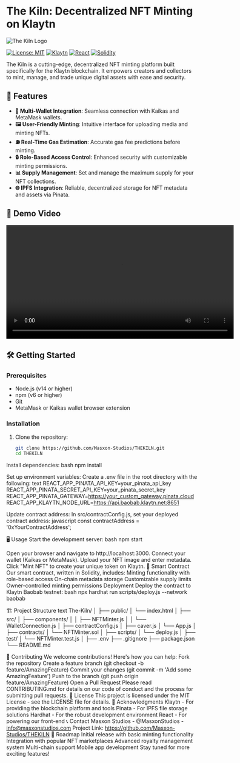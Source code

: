 # The Kiln: Decentralized NFT Minting on Klaytn

![The Kiln Logo](path/to/logo.png)

[![License: MIT](https://img.shields.io/badge/License-MIT-yellow.svg)](https://opensource.org/licenses/MIT)
[![Klaytn](https://img.shields.io/badge/Klaytn-Compatible-blue)](https://www.klaytn.com/)
[![React](https://img.shields.io/badge/React-17.0.2-blue)](https://reactjs.org/)
[![Solidity](https://img.shields.io/badge/Solidity-%5E0.8.0-363636)](https://soliditylang.org/)

The Kiln is a cutting-edge, decentralized NFT minting platform built specifically for the Klaytn blockchain. It empowers creators and collectors to mint, manage, and trade unique digital assets with ease and security.

## 🚀 Features

- **🔗 Multi-Wallet Integration**: Seamless connection with Kaikas and MetaMask wallets.
- **🖼️ User-Friendly Minting**: Intuitive interface for uploading media and minting NFTs.
- **⛽ Real-Time Gas Estimation**: Accurate gas fee predictions before minting.
- **🔒 Role-Based Access Control**: Enhanced security with customizable minting permissions.
- **📊 Supply Management**: Set and manage the maximum supply for your NFT collections.
- **🌐 IPFS Integration**: Reliable, decentralized storage for NFT metadata and assets via Pinata.

## 🎥 Demo Video

<video width="600" controls>
  <source src="https://ivory-electronic-mollusk-196.mypinata.cloud/ipfs/QmXkXArYUrqXVeFX4Ydp38a8JxYD5DnYxizv7RrPJPgCQ8" type="video/mp4">
  Your browser does not support the video tag.
</video>


## 🛠️ Getting Started

### Prerequisites

- Node.js (v14 or higher)
- npm (v6 or higher)
- Git
- MetaMask or Kaikas wallet browser extension

### Installation

1. Clone the repository:
   ```bash
   git clone https://github.com/Masxon-Studios/THEKILN.git
   cd THEKILN

Install dependencies:
bash
npm install

Set up environment variables:
Create a .env file in the root directory with the following:
text
REACT_APP_PINATA_API_KEY=your_pinata_api_key
REACT_APP_PINATA_SECRET_API_KEY=your_pinata_secret_key
REACT_APP_PINATA_GATEWAY=https://your_custom_gateway.pinata.cloud
REACT_APP_KLAYTN_NODE_URL=https://api.baobab.klaytn.net:8651

Update contract address:
In src/contractConfig.js, set your deployed contract address:
javascript
const contractAddress = '0xYourContractAddress';

🖥️ Usage
Start the development server:
bash
npm start

Open your browser and navigate to http://localhost:3000.
Connect your wallet (Kaikas or MetaMask).
Upload your NFT image and enter metadata.
Click "Mint NFT" to create your unique token on Klaytn.
🧠 Smart Contract
Our smart contract, written in Solidity, includes:
Minting functionality with role-based access
On-chain metadata storage
Customizable supply limits
Owner-controlled minting permissions
Deployment
Deploy the contract to Klaytn Baobab testnet:
bash
npx hardhat run scripts/deploy.js --network baobab

🏗️ Project Structure
text
The-Kiln/
│
├── public/
│   └── index.html
│
├── src/
│   ├── components/
│   │   ├── NFTMinter.js
│   │   └── WalletConnection.js
│   ├── contractConfig.js
│   ├── caver.js
│   └── App.js
│
├── contracts/
│   └── NFTMinter.sol
│
├── scripts/
│   └── deploy.js
│
├── test/
│   └── NFTMinter.test.js
│
├── .env
├── .gitignore
├── package.json
└── README.md

🤝 Contributing
We welcome contributions! Here's how you can help:
Fork the repository
Create a feature branch (git checkout -b feature/AmazingFeature)
Commit your changes (git commit -m 'Add some AmazingFeature')
Push to the branch (git push origin feature/AmazingFeature)
Open a Pull Request
Please read CONTRIBUTING.md for details on our code of conduct and the process for submitting pull requests.
📄 License
This project is licensed under the MIT License - see the LICENSE file for details.
🙏 Acknowledgments
Klaytn - For providing the blockchain platform and tools
Pinata - For IPFS file storage solutions
Hardhat - For the robust development environment
React - For powering our front-end
📞 Contact
Masxon Studios - @MasxonStudios - info@masxonstudios.com
Project Link: https://github.com/Masxon-Studios/THEKILN
🚀 Roadmap
 Initial release with basic minting functionality
 Integration with popular NFT marketplaces
 Advanced royalty management system
 Multi-chain support
 Mobile app development
Stay tuned for more exciting features!
